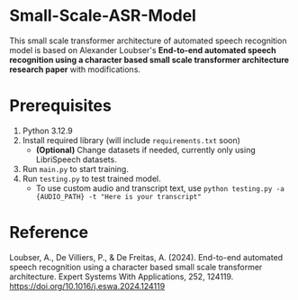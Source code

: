# Small-Scale-ASR-Model
This small scale transformer architecture of automated speech recognition model is based on Alexander Loubser's **End-to-end automated speech recognition using a character based small scale transformer architecture research paper** with modifications.

# Prerequisites
1. Python 3.12.9
2. Install required library (will include `requirements.txt` soon)
    - **(Optional)** Change datasets if needed, currently only using LibriSpeech datasets.
4. Run `main.py` to start training.
5. Run `testing.py` to test trained model.
    - To use custom audio and transcript text, use `python testing.py -a {AUDIO_PATH} -t "Here is your transcript"`

# Reference
Loubser, A., De Villiers, P., & De Freitas, A. (2024). End-to-end automated speech recognition using a character based small scale transformer architecture. Expert Systems With Applications, 252, 124119. https://doi.org/10.1016/j.eswa.2024.124119
